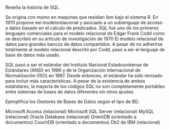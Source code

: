 Reseña la historia de SQL.

Se origina con momo en maquinas que residian ibm bajo el sistema R.
En 1970 propone eel modelorelacional y asociado a un sublenguaje de acceso a datos basado en el calculo de predicados.
SQL fue uno de los primeros lenguajes comerciales para el modelo relacional de Edgar Frank Codd como se describió en su artículo de investigación de 1970 El modelo relacional de datos para grandes bancos de datos compartidos. A pesar de no adherirse totalmente al modelo relacional descrito por Codd, pasó a ser el lenguaje de base de datos más usado.

SQL pasó a ser el estándar del Instituto Nacional Estadounidense de Estándares (ANSI) en 1986 y de la Organización Internacional de Normalización (ISO) en 1987. Desde entonces, el estándar ha sido revisado para incluir más características. A pesar de la existencia de ambos estándares, la mayoría de los códigos SQL no son completamente portables entre sistemas de bases de datos diferentes sin otros ajustes


Ejemplifica los Gestores de Bases de Datos según el tipo de BD.

Microsoft Access (relacional)
Microsoft SQL Server (relacional)
MySQL (relacional)
Oracle Database (relacional)
OrientDB (orientado a documentos)
CouchDB (orientado a documentos)
Db2 de IBM (relacional)
